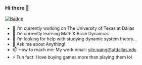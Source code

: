 ### Hi there 👋

[![Badge](https://img.shields.io/website-yilewang-down-green-red/http/monip.org.svg?style=flat-square)](https://yilewang.github.io)

- 🔭 I’m currently working on The University of Texas at Dallas
- 🌱 I’m currently learning Math & Brain Dynamics
- 🤔 I’m looking for help with studying dynamic system theory...
- 💬 Ask me about Anything!
- 📫 How to reach me: My work email: yile.wang@utdallas.edu
- ⚡ Fun fact: I love buying games more than playing them lol

<!--
**yilewang/yilewang** is a ✨ _special_ ✨ repository because its `README.md` (this file) appears on your GitHub profile.

Here are some ideas to get you started:

- 🔭 I’m currently working on ...
- 🌱 I’m currently learning ...
- 👯 I’m looking to collaborate on ...
- 🤔 I’m looking for help with ...
- 💬 Ask me about ...
- 📫 How to reach me: ...
- 😄 Pronouns: ...
- ⚡ Fun fact: ...
-->
